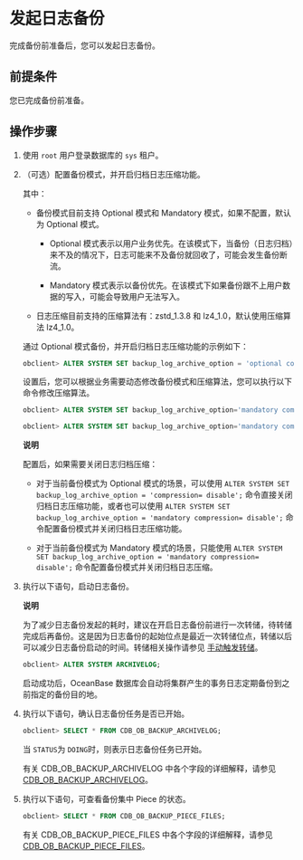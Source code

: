 发起日志备份 
===========================

完成备份前准备后，您可以发起日志备份。

前提条件 
-------------------------

您已完成备份前准备。

操作步骤 
-------------------------

1. 使用 `root` 用户登录数据库的 `sys` 租户。

   

2. （可选）配置备份模式，并开启归档日志压缩功能。

   其中：
   * 备份模式目前支持 Optional 模式和 Mandatory 模式，如果不配置，默认为 Optional 模式。

     * Optional 模式表示以用户业务优先。在该模式下，当备份（日志归档）来不及的情况下，日志可能来不及备份就回收了，可能会发生备份断流。

       
     
     * Mandatory 模式表示以备份优先。在该模式下如果备份跟不上用户数据的写入，可能会导致用户无法写入。

       
     

     
   
   * 日志压缩目前支持的压缩算法有：zstd_1.3.8 和 lz4_1.0，默认使用压缩算法 lz4_1.0。

     
   

   

   通过 Optional 模式备份，并开启归档日志压缩功能的示例如下：

   ```sql
   obclient> ALTER SYSTEM SET backup_log_archive_option = 'optional compression= enable';
   ```

   

   设置后，您可以根据业务需要动态修改备份模式和压缩算法，您可以执行以下命令修改压缩算法。

   ```sql
   obclient> ALTER SYSTEM SET backup_log_archive_option='mandatory compression= zstd_1.3.8';
   
   obclient> ALTER SYSTEM SET backup_log_archive_option='mandatory compression= lz4_1.0';
   ```

   
   **说明**

   

   配置后，如果需要关闭日志归档压缩：
   * 对于当前备份模式为 Optional 模式的场景，可以使用 `ALTER SYSTEM SET backup_log_archive_option = 'compression= disable';` 命令直接关闭归档日志压缩功能，或者也可以使用 `ALTER SYSTEM SET backup_log_archive_option = 'mandatory compression= disable';` 命令配置备份模式并关闭归档日志压缩功能。

     
   
   * 对于当前备份模式为 Mandatory 模式的场景，只能使用 `ALTER SYSTEM SET backup_log_archive_option = 'mandatory compression= disable';` 命令配置备份模式并关闭归档日志压缩。

     
   

   
   

3. 执行以下语句，启动日志备份。

   **说明**

   

   为了减少日志备份发起的耗时，建议在开启日志备份前进行一次转储，待转储完成后再备份。这是因为日志备份的起始位点是最近一次转储位点，转储以后可以减少日志备份启动的时间。转储相关操作请参见 [手动触发转储](../../../2.basic-database-management/5.manage-data-storage/1.minor-compaction-management/3.manually-trigger-a-minor-compaction.md)。

   ```sql
   obclient> ALTER SYSTEM ARCHIVELOG;
   ```

   

   启动成功后，OceanBase 数据库会自动将集群产生的事务日志定期备份到之前指定的备份目的地。
   

4. 执行以下语句，确认日志备份任务是否已开始。

   ```sql
   obclient> SELECT * FROM CDB_OB_BACKUP_ARCHIVELOG;
   ```

   

   当 `STATUS`为 `DOING`时，则表示日志备份任务已开始。

   有关 CDB_OB_BACKUP_ARCHIVELOG 中各个字段的详细解释，请参见 [CDB_OB_BACKUP_ARCHIVELOG](../6.backup-and-recovery-related-views.md)。
   

5. 执行以下语句，可查看备份集中 Piece 的状态。

   ```sql
   obclient> SELECT * FROM CDB_OB_BACKUP_PIECE_FILES;
   ```

   

   有关 CDB_OB_BACKUP_PIECE_FILES 中各个字段的详细解释，请参见 [CDB_OB_BACKUP_PIECE_FILES](../../../../12.reference-guide/1.system-views/1.dictionary-views/45.oceanbase-cdb_ob_backup_piece_files.md)。
   










